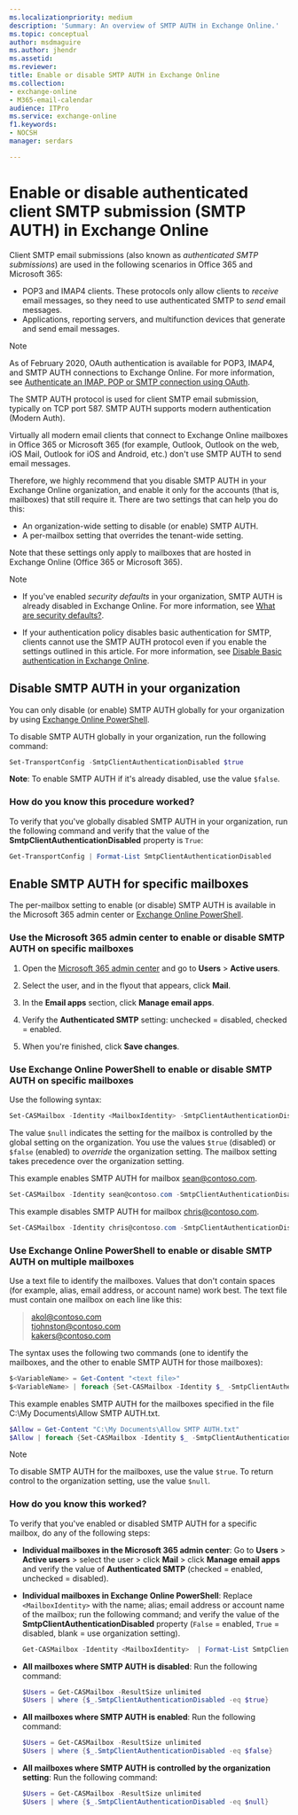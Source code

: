 ```yaml
---
ms.localizationpriority: medium
description: 'Summary: An overview of SMTP AUTH in Exchange Online.'
ms.topic: conceptual
author: msdmaguire
ms.author: jhendr
ms.assetid:
ms.reviewer:
title: Enable or disable SMTP AUTH in Exchange Online
ms.collection:
- exchange-online
- M365-email-calendar
audience: ITPro
ms.service: exchange-online
f1.keywords:
- NOCSH
manager: serdars

---
```


# Enable or disable authenticated client SMTP submission (SMTP AUTH) in Exchange Online

Client SMTP email submissions (also known as _authenticated SMTP submissions_) are used in the following scenarios in Office 365 and Microsoft 365:

- POP3 and IMAP4 clients. These protocols only allow clients to _receive_ email messages, so they need to use authenticated SMTP to _send_ email messages.
- Applications, reporting servers, and multifunction devices that generate and send email messages.

> [!NOTE]
> As of February 2020, OAuth authentication is available for POP3, IMAP4, and SMTP AUTH connections to Exchange Online. For more information, see [Authenticate an IMAP, POP or SMTP connection using OAuth](/exchange/client-developer/legacy-protocols/how-to-authenticate-an-imap-pop-smtp-application-by-using-oauth).

The SMTP AUTH protocol is used for client SMTP email submission, typically on TCP port 587. SMTP AUTH supports modern authentication (Modern Auth).

Virtually all modern email clients that connect to Exchange Online mailboxes in Office 365 or Microsoft 365 (for example, Outlook, Outlook on the web, iOS Mail, Outlook for iOS and Android, etc.) don't use SMTP AUTH to send email messages.

Therefore, we highly recommend that you disable SMTP AUTH in your Exchange Online organization, and enable it only for the accounts (that is, mailboxes) that still require it. There are two settings that can help you do this:

- An organization-wide setting to disable (or enable) SMTP AUTH.
- A per-mailbox setting that overrides the tenant-wide setting.

Note that these settings only apply to mailboxes that are hosted in Exchange Online (Office 365 or Microsoft 365).

> [!NOTE]
> - If you've enabled _security defaults_ in your organization, SMTP AUTH is already disabled in Exchange Online. For more information, see [What are security defaults?](/azure/active-directory/conditional-access/concept-conditional-access-security-defaults).
>
> - If your authentication policy disables basic authentication for SMTP, clients cannot use the SMTP AUTH protocol even if you enable the settings outlined in this article. For more information, see [Disable Basic authentication in Exchange Online](/exchange/clients-and-mobile-in-exchange-online/disable-basic-authentication-in-exchange-online).

## Disable SMTP AUTH in your organization

You can only disable (or enable) SMTP AUTH globally for your organization by using [Exchange Online PowerShell](/powershell/exchange/connect-to-exchange-online-powershell).

To disable SMTP AUTH globally in your organization, run the following command:

```PowerShell
Set-TransportConfig -SmtpClientAuthenticationDisabled $true
```

**Note**: To enable SMTP AUTH if it's already disabled, use the value `$false`.

### How do you know this procedure worked?

To verify that you've globally disabled SMTP AUTH in your organization, run the following command and verify that the value of the **SmtpClientAuthenticationDisabled** property is `True`:

```PowerShell
Get-TransportConfig | Format-List SmtpClientAuthenticationDisabled
```

## Enable SMTP AUTH for specific mailboxes

The per-mailbox setting to enable (or disable) SMTP AUTH is available in the Microsoft 365 admin center or [Exchange Online PowerShell](/powershell/exchange/connect-to-exchange-online-powershell).

### Use the Microsoft 365 admin center to enable or disable SMTP AUTH on specific mailboxes

1. Open the [Microsoft 365 admin center](https://admin.microsoft.com) and go to **Users** \> **Active users**.

2. Select the user, and in the flyout that appears, click **Mail**.

3. In the **Email apps** section, click **Manage email apps**.

4. Verify the **Authenticated SMTP** setting: unchecked = disabled, checked = enabled.

5. When you're finished, click **Save changes**.

### Use Exchange Online PowerShell to enable or disable SMTP AUTH on specific mailboxes

Use the following syntax:

```PowerShell
Set-CASMailbox -Identity <MailboxIdentity> -SmtpClientAuthenticationDisabled <$true | $false | $null>
```

The value `$null` indicates the setting for the mailbox is controlled by the global setting on the organization. You use the values `$true` (disabled) or `$false` (enabled) to _override_ the organization setting. The mailbox setting takes precedence over the organization setting.

This example enables SMTP AUTH for mailbox sean@contoso.com.

```PowerShell
Set-CASMailbox -Identity sean@contoso.com -SmtpClientAuthenticationDisabled $false
```

This example disables SMTP AUTH for mailbox chris@contoso.com.

```PowerShell
Set-CASMailbox -Identity chris@contoso.com -SmtpClientAuthenticationDisabled $true
```

### Use Exchange Online PowerShell to enable or disable SMTP AUTH on multiple mailboxes

Use a text file to identify the mailboxes. Values that don't contain spaces (for example, alias, email address, or account name) work best. The text file must contain one mailbox on each line like this:

> akol@contoso.com <br> tjohnston@contoso.com <br> kakers@contoso.com

The syntax uses the following two commands (one to identify the mailboxes, and the other to enable SMTP AUTH for those mailboxes):

```PowerShell
$<VariableName> = Get-Content "<text file>"
$<VariableName> | foreach {Set-CASMailbox -Identity $_ -SmtpClientAuthenticationDisabled <$true | $false | $null>}
```

This example enables SMTP AUTH for the mailboxes specified in the file C:\My Documents\Allow SMTP AUTH.txt.

```PowerShell
$Allow = Get-Content "C:\My Documents\Allow SMTP AUTH.txt"
$Allow | foreach {Set-CASMailbox -Identity $_ -SmtpClientAuthenticationDisabled $false}
```

> [!NOTE]
> To disable SMTP AUTH for the mailboxes, use the value `$true`. To return control to the organization setting, use the value `$null`.

### How do you know this worked?

To verify that you've enabled or disabled SMTP AUTH for a specific mailbox, do any of the following steps:

- **Individual mailboxes in the Microsoft 365 admin center**: Go to **Users** \> **Active users** \> select the user \> click **Mail** \> click **Manage email apps** and verify the value of **Authenticated SMTP** (checked = enabled, unchecked = disabled).

- **Individual mailboxes in Exchange Online PowerShell**: Replace `<MailboxIdentity>` with the name; alias; email address or account name of the mailbox; run the following command; and verify the value of the **SmtpClientAuthenticationDisabled** property (`False` = enabled, `True` = disabled, blank = use organization setting).

  ```PowerShell
  Get-CASMailbox -Identity <MailboxIdentity>  | Format-List SmtpClientAuthenticationDisabled
  ```

- **All mailboxes where SMTP AUTH is disabled**: Run the following command:

  ```PowerShell
  $Users = Get-CASMailbox -ResultSize unlimited
  $Users | where {$_.SmtpClientAuthenticationDisabled -eq $true}
  ```

- **All mailboxes where SMTP AUTH is enabled**: Run the following command:

  ```PowerShell
  $Users = Get-CASMailbox -ResultSize unlimited
  $Users | where {$_.SmtpClientAuthenticationDisabled -eq $false}
  ```

- **All mailboxes where SMTP AUTH is controlled by the organization setting**: Run the following command:

  ```PowerShell
  $Users = Get-CASMailbox -ResultSize unlimited
  $Users | where {$_.SmtpClientAuthenticationDisabled -eq $null}
  ```